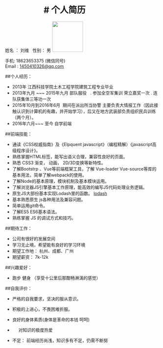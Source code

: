 
                    # 个人简历
=========================================================

姓名 ： 刘维   性别： 男                                                    <img src="https://iotgtkol.github.io/liuwei/iotgtkol.jpg" width='100px'/>

手机: 18623653375 (微信同号)    
Email : 1450410326@qq.com  

##个人经历：
 *  2013年 江西科技学院土木工程学院建筑工程专业毕业                 
 *  2013年九月 ~~~ 2015年九月 部队服役 
   . 参加全空军集训  荣立嘉奖一次
   . 连队获集体三等功一次
 *  2015年10月到2016年6月  期间在派出所当协警 主要负责大情报工作（因此接触认识到计算机的有趣，并开始学习），后又在地方武装部负责组织民兵训练（两个月）。
 *	2016年六月~~~ 至今 自学前端
		
##前端技能：
 * 通读《CSS权威指南》及《Elpquent javascript》（编程精解）《javascript高级程序设计》。
 * 熟练掌握HTML标签，能写出语义合理，兼容性良好的页面。
 * 熟悉 CSS3 渐变， 动画， 2D/3D变换等新特性。
 * 了解Bootstrp 、Vue等前端框架工具，了解 Vue-loader Vue-source等库的基本用法，简单了解webpack的使用。
 * 了解Node的基本原理，模块机制及基本模块运用。
 * 了解浏览器JS引擎基本工作原理，能高效的编写JS代码处理业务逻辑。
 * 原生JS大部份基本实现Lodash里的函数。 [lodash](https://iotgtkol.github.io/LiuWei-lodash.js)
 * 基本熟悉原生 js各种用法及兼容问题。
 * 简单运用git命令。
 * 了解ES5 ES6基本语法。
 * 熟练掌握 JS 的调试方式和技巧。

##期待工作： 
 * 公司有很好的发展空间 
 * 学习无止境，希望能有良好的学习环境
 * 期望工作地： 杭州、成都、广州
 * 期望薪资： 7k-12k 
			
##兴趣爱好：
 *	跑步 健身 （享受十公里后那酣畅淋漓的感觉）			

##自我评价：  			
 *	严格的自我要求，坚决的服从意识。
 *	积极的上进心，不畏困难折服。
 *	良好的身体素质(身体是革命的本钱 呵呵)
 *      对知识的极度热爱
 

 *	不足： 前端经历尚浅，知识多有不足，仍需不断努


